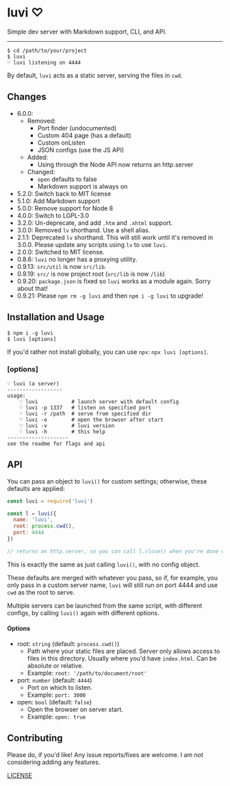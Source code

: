 # luvi ♡

Simple dev server with Markdown support, CLI, and API.

----

```shell
$ cd /path/to/your/project
$ luvi
♡ luvi listening on 4444
```

By default, `luvi` acts as a static server, serving the files in `cwd`.

## Changes

* 6.0.0:
  * Removed:
    * Port finder (undocumented)
    * Custom 404 page (has a default)
    * Custom onListen
    * JSON configs (use the JS API)
  * Added:
    * Using through the Node API now returns an http.server
  * Changed:
    * `open` defaults to false
    * Markdown support is always on
* 5.2.0: Switch back to MIT license
* 5.1.0: Add Markdown support
* 5.0.0: Remove support for Node 8
* 4.0.0: Switch to LGPL-3.0
* 3.2.0: Un-deprecate, and add `.htm` and `.xhtml` support.
* 3.0.0: Removed `lv` shorthand. Use a shell alias.
* 2.1.1: Deprecated `lv` shorthand. This will still work until it's removed in
  3.0.0. Please update any scripts using `lv` to use `luvi`.
* 2.0.0: Switched to MIT license.
* 0.8.6: `luvi` no longer has a proxying utility.
* 0.9.13: `src/util` is now `src/lib`.
* 0.9.19: `src/` is now project root (`src/lib` is now `/lib`)
* 0.9.20: `package.json` is fixed so `luvi` works as a module again. Sorry about that!
* 0.9.21: Please `npm rm -g luvi` and then `npm i -g luvi` to upgrade!

## Installation and Usage

```shell
$ npm i -g luvi
$ luvi [options]
```

If you'd rather not install globally, you can use `npx`:
`npx luvi [options]`.

### [options]

```
♡ luvi (a server)
------------------
usage:
    ♡ luvi           # launch server with default config
    ♡ luvi -p 1337   # listen on specified port
    ♡ luvi -r /path  # serve from specified dir
    ♡ luvi -o        # open the browser after start
    ♡ luvi -v        # luvi version
    ♡ luvi -h        # this help
--------------------
see the readme for flags and api
```

## API

You can pass an object to `luvi()` for custom settings; otherwise, these
defaults are applied:

```javascript
const luvi = require('luvi')

const l = luvi({
  name: 'luvi',
  root: process.cwd(),
  port: 4444
})

// returns an http.server, so you can call l.close() when you're done with it
```

This is exactly the same as just calling `luvi()`, with no config object.

These defaults are merged with whatever you pass, so if, for example, you only
pass in a custom server name, `luvi` will still run on port 4444 and use `cwd`
as the root to serve.

Multiple servers can be launched from the same script, with different configs,
by calling `luvi()` again with different options.

#### Options

* root: `string` (default: `process.cwd()`)
  * Path where your static files are placed. Server only allows access to files in this directory.
    Usually where you'd have `index.html`. Can be absolute or relative.
  * Example: `root: '/path/to/document/root'`
* port: `number` (default: `4444`)
  * Port on which to listen.
  * Example: `port: 3000`
* open: `bool` (default: `false`)
  * Open the browser on server start.
  * Example: `open: true`

## Contributing

Please do, if you'd like! Any issue reports/fixes are welcome. I am not
considering adding any features.

[LICENSE](./LICENSE.md)
